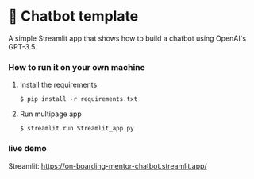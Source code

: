 # 💬 Chatbot template

A simple Streamlit app that shows how to build a chatbot using OpenAI's GPT-3.5.


### How to run it on your own machine

1. Install the requirements

   ```
   $ pip install -r requirements.txt
   ```

2. Run multipage app

   ```
   $ streamlit run Streamlit_app.py
   ```

### live demo 

Streamlit: https://on-boarding-mentor-chatbot.streamlit.app/ 
